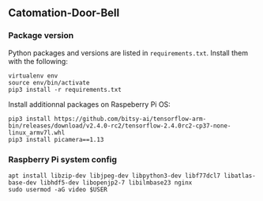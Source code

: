## Catomation-Door-Bell

### Package version

Python packages and versions are listed in `requirements.txt`. Install them with the following:
```
virtualenv env
source env/bin/activate
pip3 install -r requirements.txt
```

Install additionnal packages on Raspeberry Pi OS:
```
pip3 install https://github.com/bitsy-ai/tensorflow-arm-bin/releases/download/v2.4.0-rc2/tensorflow-2.4.0rc2-cp37-none-linux_armv7l.whl
pip3 install picamera==1.13
```

### Raspberry Pi system config

```
apt install libzip-dev libjpeg-dev libpython3-dev libf77dcl7 libatlas-base-dev libhdf5-dev libopenjp2-7 libilmbase23 nginx
sudo usermod -aG video $USER
```
